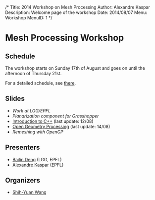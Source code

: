 /*
Title: 2014 Workshop on Mesh Processing
Author: Alexandre Kaspar
Description: Welcome page of the workshop
Date: 2014/08/07
Menu: Workshop
MenuID: 1
*/

Mesh Processing Workshop
========================

Schedule
--------
The workshop starts on Sunday 17th of August and goes on until the afternoon of Thursday 21st.

For a detailed schedule, see [there](schedule).

Slides
------
  - *Work at LGG/EPFL*
  - *Planarization component for Grasshopper*
  - [Introduction to C++](/workshops/taipei14/media/introduction_cpp.pdf) (last update: 12/08)
  - [Open Geometry Processing](/workshops/taipei14/media/opengp.pdf) (last update: 14/08)
  - *Remeshing with OpenGP*

Presenters
----------
  - [Bailin Deng](http://lgg.epfl.ch/~bdeng/) (LGG, EPFL)
  - [Alexandre Kaspar](http://w-x.ch) (EPFL)

Organizers
----------
  - [Shih-Yuan Wang](http://www.shihyuanwang.com/)


